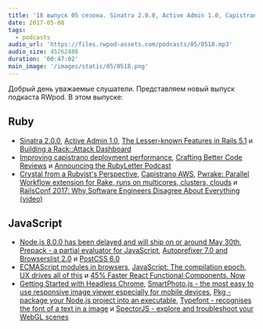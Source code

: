 ```yaml
---
title: '18 выпуск 05 сезона. Sinatra 2.0.0, Active Admin 1.0, Capistrano AWS, Autoprefixer 7.0, Prepack, PostCSS 6.0, Pkg и прочее'
date: 2017-05-08
tags:
  - podcasts
audio_url: 'https://files.rwpod-assets.com/podcasts/05/0518.mp3'
audio_size: 45262488
duration: '00:47:02'
main_image: '/images/static/05/0518.png'
---
```


Добрый день уважаемые слушатели. Представляем новый выпуск подкаста RWpod. В этом выпуске:

## Ruby

- [Sinatra 2.0.0](https://github.com/sinatra/sinatra/tree/v2.0.0), [Active Admin 1.0](http://www.varyonic.com/2017/04/active-admin-1-0/), [The Lesser-known Features in Rails 5.1](https://www.justinweiss.com/articles/the-lesser-known-features-in-rails-5-dot-1/) и [Building a Rack::Attack Dashboard](https://www.backerkit.com/blog/building-a-rackattack-dashboard/)
- [Improving capistrano deployment performance](https://engineering.avvo.com/articles/capistrano-deploy-perf.html), [Crafting Better Code Reviews](https://medium.com/@vaidehijoshi/crafting-better-code-reviews-1a5fc00a9312) и [Announcing the RubyLetter Podcast](http://www.rubyletter.com/blog/2017/04/28/podcast-announcement.html)
- [Crystal from a Rubyist's Perspective](https://blog.codeship.com/crystal-from-a-rubyists-perspective/), [Capistrano AWS](https://github.com/xurumelous/capistrano-aws), [Pwrake: Parallel Workflow extension for Rake, runs on multicores, clusters, clouds](http://masa16.github.io/pwrake/) и [RailsConf 2017: Why Software Engineers Disagree About Everything (video)](https://www.youtube.com/watch?v=x07q6V4VXC8)

## JavaScript

- [Node.js 8.0.0 has been delayed and will ship on or around May 30th](https://medium.com/the-node-js-collection/node-js-8-0-0-has-been-delayed-and-will-ship-on-or-around-may-30th-cd38ba96980d), [Prepack - a partial evaluator for JavaScript](https://prepack.io/), [Autoprefixer 7.0 and Browserslist 2.0](https://evilmartians.com/chronicles/autoprefixer-7-browserslist-2-released) и [PostCSS 6.0](https://github.com/postcss/postcss/releases/tag/6.0.0)
- [ECMAScript modules in browsers](https://jakearchibald.com/2017/es-modules-in-browsers/), [JavaScript: The compilation epoch](https://medium.com/@vladimirmetnew/javascript-compilation-epoch-ebfb7b5bb664), [UX drives all of this](https://css-tricks.com/ux-drives-all-of-this/) и [45% Faster React Functional Components, Now](https://medium.com/missive-app/45-faster-react-functional-components-now-3509a668e69f)
- [Getting Started with Headless Chrome](https://developers.google.com/web/updates/2017/04/headless-chrome), [SmartPhoto.js - the most easy to use responsive image viewer especially for mobile devices](https://appleple.github.io/SmartPhoto/), [Pkg - package your Node.js project into an executable](https://github.com/zeit/pkg), [Typefont - recognises the font of a text in a image](https://github.com/Sirvasile/Typefont) и [SpectorJS - explore and troubleshoot your WebGL scenes](http://spector.babylonjs.com/)
